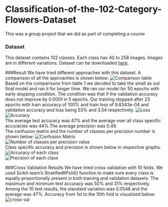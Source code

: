 # Classification-of-the-102-Category-Flowers-Dataset
This was a group project that we did as part of completing a course
### Dataset
This dataset contains 102 classes. Each class has 40 to 258 images. Images are in different variations. Dataset can be downloaded [here](http://www.robots.ox.ac.uk/~vgg/data/flowers/102/index.html).

###Result
We have tried different approaches with this dataset. A comparison of all the approaches is shown below:
![Comparison table](https://imgur.com/MSWT7qG.png)<br>
Based on the comparisons from table 1 we decided to take the small as out final model and ran it for
longer time. We ran our model for 50 epochs with early stopping condition. The condition was that if the
validation accuracy does not improve by 0.0001 in 5 epochs. Our training stopped after 23 epochs with
train accuracy of 100% and train loss of 9.8343e-04 and validation accuracy and loss being 53% and 3.54
respectively.
![Loss](https://imgur.com/b3LwKXF.png)<br>
![Accuracy](https://imgur.com/5Ps6aof.png)<br>
The average test accuracy was 47% and the average over all class specific accuracies was 44%.The
average precision was 0.49.<br>
The confusion matrix and the number of classes per precision number is shown below:
![Confusion Matrix](https://imgur.com/off9szK.png)<br>
![ Number of classes per precision value](https://imgur.com/SN3jons.png)<br>
Class specific accuracy and precision is shown below in respective graphs.
![Accuracy of each class](https://imgur.com/cO2npvZ.png)<br>
![Precision of each class](https://imgur.com/1n0H8cK.png)<br>

###Cross Validation Results
We have tried cross validation with 10 folds. We used Scikit-learn’s StratifiedKFold() function to make
sure every class is equally proportionally present in both training and validation datasets. The maximum
and minimum test accuracy was 50% and 31% respectively. Among the 10 test results, the standard
variation was 0.0548 and the average was 47%.
Accuracy from 1st to the 10th fold is visualized below:
![cross-val](https://imgur.com/rnEiJPd.png)<br>

